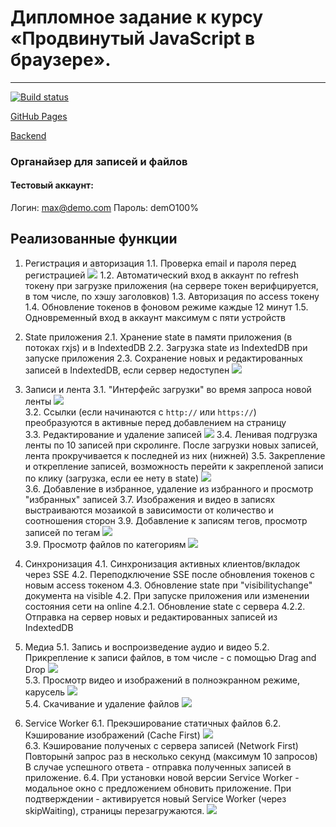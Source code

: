 # Дипломное задание к курсу «Продвинутый JavaScript в браузере».

---

[![Build status](https://ci.appveyor.com/api/projects/status/fd6ptqhm74xdasqe/branch/main?svg=true)](https://ci.appveyor.com/project/MaxKrch/ahj-lesson12-task3/branch/main)

[GitHub Pages](https://maxkrch.github.io/Chaos-Organizer/)

[Backend](https://github.com/MaxKrch/Chaos-Organizer-backend)

### Органайзер для записей и файлов

#### Тестовый аккаунт:
Логин: max@demo.com
Пароль: demO100%

## Реализованные функции

1. Регистрация и авторизация
  1.1. Проверка email и пароля перед регистрацией
![](https://i.imgur.com/kXpBHxK.png)
  1.2. Автоматический вход в аккаунт по refresh токену при загрузке приложения (на сервере токен верифцируется, в том числе, по хэшу заголовков)
  1.3. Авторизация по access токену
  1.4. Обновление токенов в фоновом режиме каждые 12 минут
  1.5. Одновременный вход в аккаунт максимум с пяти устройств 

2. State приложения
  2.1. Хранение state в памяти приложения (в потоках rxjs) и в IndextedDB
  2.2. Загрузка state из IndextedDB при запуске приложения
  2.3. Сохранение новых и редактированных записей в IndextedDB, если сервер недоступен
![](https://i.imgur.com/g8YTcaz.png)   

3. Записи и лента
  3.1. "Интерфейс загрузки" во время запроса новой ленты
![](https://i.imgur.com/mAYRe9N.png)     
  3.2. Ссылки (если начинаются с `http://` или `https://`) преобразуются в активные перед добавлением на страницу   
  3.3. Редактирование и удаление записей 
![](https://i.imgur.com/ZUKICyD.png)
  3.4. Ленивая подгрузка ленты по 10 записей при скролинге. После загрузки новых записей, лента прокручивается к последней из них (нижней)
  3.5. Закрепление и открепление записей, возможность перейти к закрепленой записи по клику (загрузка, если ее нету в state)
![](https://i.imgur.com/w4LfMxB.png)  
  3.6. Добавление в избранное, удаление из избранного и просмотр "избранных" записей
  3.7. Изображения и видео в записях выстраиваются мозаикой в зависимости от количество и соотношения сторон
  3.9. Добавление к записям тегов, просмотр записей по тегам
![](https://i.imgur.com/QhnpxSc.png)   
  3.9. Просмотр файлов по категориям
![](https://i.imgur.com/qIl9ykb.png)   

4. Синхронизация
  4.1. Синхронизация активных клиентов/вкладок через SSE 
  4.2. Переподключение SSE после обновления токенов с новым access токеном
  4.3. Обновление state при "visibilitychange" документа на visible 
  4.2. При запуске приложения или изменении состояния сети на online
    4.2.1. Обновление state с сервера 
    4.2.2. Отправка на сервер новых и редактированных записей из IndextedDB

5. Медиа
  5.1. Запись и воспроизведение аудио и видео
  5.2. Прикрепление к записи файлов, в том числе - с помощью Drag and Drop
![](https://i.imgur.com/fILmBJq.png)   
  5.3. Просмотр видео и изображений в полноэкранном режиме, карусель
![](https://i.imgur.com/w0beFzh.png)    
  5.4. Скачивание и удаление файлов
![](https://i.imgur.com/mjZXdXs)    

6. Service Worker
  6.1. Прекэширование статичных файлов
  6.2. Кэширование изображений (Cache First)
![](https://i.imgur.com/9bwrBdW.png)   
  6.3. Кэширование полученых с сервера записей (Network First)
  Повторынй запрос раз в несколько секунд (максимум 10 запросов) 
  В случае успешного ответа - отправка полученных записей в приложение.
  6.4. При установки новой версии Service Worker - модальное окно с предложением обновить приложение.
  При подтверждении - активируется новый Service Worker (через skipWaiting), страницы перезагружаются.
![](https://i.imgur.com/81SPxWi.png)  
